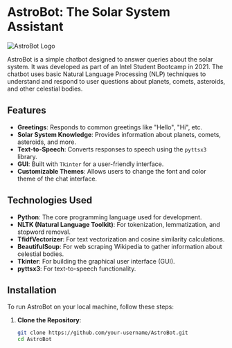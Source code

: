 # AstroBot: The Solar System Assistant

![AstroBot Logo](https://via.placeholder.com/150) <!-- Add a logo if you have one -->

AstroBot is a simple chatbot designed to answer queries about the solar system. It was developed as part of an Intel Student Bootcamp in 2021. The chatbot uses basic Natural Language Processing (NLP) techniques to understand and respond to user questions about planets, comets, asteroids, and other celestial bodies.

## Features

- **Greetings**: Responds to common greetings like "Hello", "Hi", etc.
- **Solar System Knowledge**: Provides information about planets, comets, asteroids, and more.
- **Text-to-Speech**: Converts responses to speech using the `pyttsx3` library.
- **GUI**: Built with `Tkinter` for a user-friendly interface.
- **Customizable Themes**: Allows users to change the font and color theme of the chat interface.

## Technologies Used

- **Python**: The core programming language used for development.
- **NLTK (Natural Language Toolkit)**: For tokenization, lemmatization, and stopword removal.
- **TfidfVectorizer**: For text vectorization and cosine similarity calculations.
- **BeautifulSoup**: For web scraping Wikipedia to gather information about celestial bodies.
- **Tkinter**: For building the graphical user interface (GUI).
- **pyttsx3**: For text-to-speech functionality.

## Installation

To run AstroBot on your local machine, follow these steps:

1. **Clone the Repository**:
   ```bash
   git clone https://github.com/your-username/AstroBot.git
   cd AstroBot
